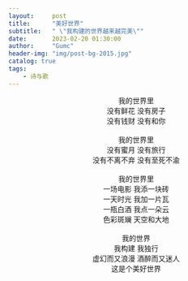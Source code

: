 ```yaml
---
layout:     post
title:      "美好世界"
subtitle:   " \"我构建的世界越来越完美\""
date:       2023-02-20 01:30:00
author:     "Gumc"
header-img: "img/post-bg-2015.jpg"
catalog: true
tags:
    - 诗与歌
---
```

<center>
我的世界里<br/>
没有鲜花 没有房子<br/>
没有钱财 没有和你<br/>
<br/>
我的世界里<br/>
没有蜜月 没有旅行<br/>
没有不离不弃 没有至死不渝<br/>
<br/>
我的世界里<br/>
一场电影 我添一块砖<br/>
一天时光 我加一片瓦<br/>
一瓶白酒 我点一朵云<br/>
色彩斑斓 天空和大地<br/>
<br/>
我的世界<br/>
我构建 我独行<br/>
虚幻而又浪漫 酒醉而又迷人<br/>
这是个美好世界<br/>
<br/>
</center>
